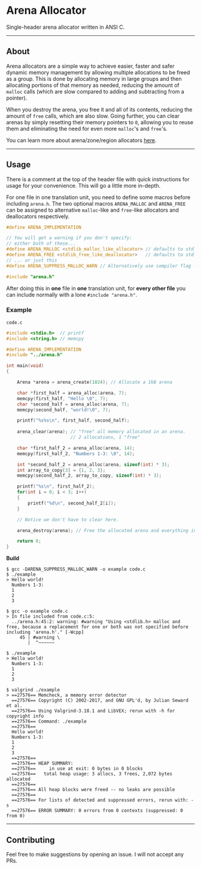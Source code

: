 # Arena Allocator
Single-header arena allocator written in ANSI C.

---

## About
Arena allocators are a simple way to achieve easier, faster and safer dynamic memory management by allowing multiple allocations to be freed as a group. This is done by allocating memory in large groups and then allocating portions of that memory as needed, reducing the amount of `malloc` calls (which are slow compared to adding and subtracting from a pointer).

When you destroy the arena, you free it and all of its contents, reducing the amount of `free` calls, which are also slow. Going further, you can clear arenas by simply resetting their memory pointers to `0`, allowing you to reuse them and eliminating the need for even more `malloc`'s and `free`'s.

You can learn more about arena/zone/region allocators [here](https://www.rfleury.com/p/untangling-lifetimes-the-arena-allocator).

---

## Usage
There is a comment at the top of the header file with quick instructions for usage for your convenience. This will go a little more in-depth.

For one file in one translation unit, you need to define some macros before including `arena.h`. The two optional macros `ARENA_MALLOC` and `ARENA_FREE` can be assigned to alternative `malloc`-like and `free`-like allocators and deallocators respectively.
```c
#define ARENA_IMPLEMENTATION

// You will get a warning if you don't specify:
// either both of these...
#define ARENA_MALLOC <stdlib_malloc_like_allocator> // defaults to stdlib malloc
#define ARENA_FREE <stdlib_free_like_deallocator>   // defaults to stdlib free
// ... or just this
#define ARENA_SUPPRESS_MALLOC_WARN // Alternatively use compiler flag -DARENA_SUPPRESS_MALLOC_WARN

#include "arena.h"
```

After doing this in **one** file in **one** translation unit, for **every other file** you can include normally with a lone `#include "arena.h"`.

### Example
`code.c`
```c
#include <stdio.h>  // printf
#include <string.h> // memcpy

#define ARENA_IMPLEMENTATION
#include "../arena.h"

int main(void)
{

    Arena *arena = arena_create(1024); // Allocate a 1kB arena

    char *first_half = arena_alloc(arena, 7);
    memcpy(first_half, "Hello \0", 7);
    char *second_half = arena_alloc(arena, 7);
    memcpy(second_half, "world!\0", 7);

    printf("%s%s\n", first_half, second_half);
    
    arena_clear(arena); // "free" all memory allocated in an arena.
                        // 2 allocations, 1 "free"

    char *first_half_2 = arena_alloc(arena, 14);
    memcpy(first_half_2, "Numbers 1-3: \0", 14);

    int *second_half_2 = arena_alloc(arena, sizeof(int) * 3);
    int array_to_copy[3] = {1, 2, 3};
    memcpy(second_half_2, array_to_copy, sizeof(int) * 3);

    printf("%s\n", first_half_2);
    for(int i = 0; i < 3; i++)
    {
        printf("%d\n", second_half_2[i]);
    }

    // Notice we don't have to clear here.

    arena_destroy(arena); // Free the allocated arena and everything in it

    return 0;
}
```
**Build**
```
$ gcc -DARENA_SUPPRESS_MALLOC_WARN -o example code.c
$ ./example
> Hello world!
  Numbers 1-3: 
  1
  2
  3

$ gcc -o example code.c
> In file included from code.c:5:
  ../arena.h:45:2: warning: #warning "Using <stdlib.h> malloc and free, because a replacement for one or both was not specified before including 'arena.h'." [-Wcpp]
     45 | #warning \
        |  ^~~~~~~

$ ./example
> Hello world!
  Numbers 1-3: 
  1
  2
  3

$ valgrind ./example
> ==27576== Memcheck, a memory error detector
  ==27576== Copyright (C) 2002-2017, and GNU GPL'd, by Julian Seward et al.
  ==27576== Using Valgrind-3.18.1 and LibVEX; rerun with -h for copyright info
  ==27576== Command: ./example
  ==27576== 
  Hello world!
  Numbers 1-3: 
  1
  2
  3
  ==27576== 
  ==27576== HEAP SUMMARY:
  ==27576==     in use at exit: 0 bytes in 0 blocks
  ==27576==   total heap usage: 3 allocs, 3 frees, 2,072 bytes allocated
  ==27576== 
  ==27576== All heap blocks were freed -- no leaks are possible
  ==27576== 
  ==27576== For lists of detected and suppressed errors, rerun with: -s
  ==27576== ERROR SUMMARY: 0 errors from 0 contexts (suppressed: 0 from 0)

```

---

## Contributing
Feel free to make suggestions by opening an issue. I will not accept any PRs.